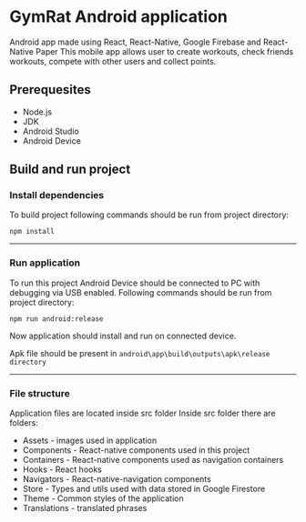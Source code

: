 # GymRat Android application

Android app made using React, React-Native, Google Firebase and React-Native Paper
This mobile app allows user to create workouts, check friends workouts, compete with other users and collect points.

## Prerequesites

- Node.js
- JDK
- Android Studio
- Android Device

## Build and run project

### Install dependencies

To build project following commands should be run from project directory:

```
npm install
```

---

### Run application

To run this project Android Device should be connected to PC with debugging via USB enabled.
Following commands should be run from project directory:

```
npm run android:release
```

Now application should install and run on connected device.

Apk file should be present in `android\app\build\outputs\apk\release directory`

---

### File structure

Application files are located inside src folder
Inside src folder there are folders:

- Assets - images used in application
- Components - React-native components used in this project
- Containers - React-native components used as navigation containers
- Hooks - React hooks
- Navigators - React-native-navigation components
- Store - Types and utils used with data stored in Google Firestore
- Theme - Common styles of the application
- Translations - translated phrases
